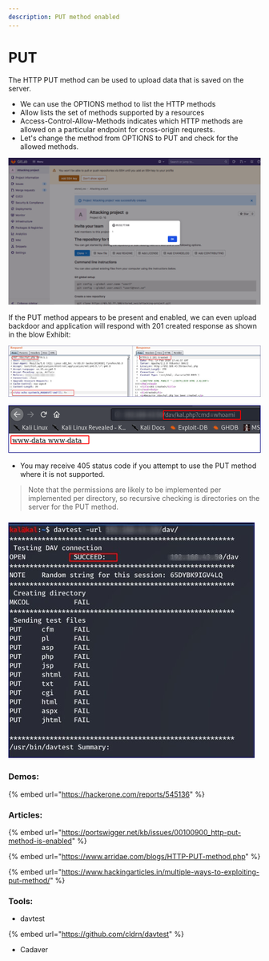 ```yaml
---
description: PUT method enabled
---
```


# PUT



The HTTP PUT method can be used to upload data that is saved on the server.

* We can use the OPTIONS method to list the HTTP methods&#x20;
* Allow lists the set of methods supported by a resources
* Access-Control-Allow-Methods indicates which HTTP methods are allowed on a particular endpoint for cross-origin requrests.
* Let's change the method from OPTIONS to PUT and check for the allowed methods.

![](<../.gitbook/assets/image (1).png>)

If the PUT method appears to be present and enabled, we can even upload backdoor and application will respond with 201 created response as shown in the blow Exhibit:



![](<../.gitbook/assets/image (2).png>)

![](../.gitbook/assets/image.png)

* You may receive 405 status code if you attempt to use the PUT method where it is not supported.

> Note that the permissions are likely to be implemented per implemented per directory, so recursive checking is directories on the server for the PUT method.&#x20;

### ![](<../.gitbook/assets/image (7).png>)

### Demos:

{% embed url="https://hackerone.com/reports/545136" %}

### Articles:

{% embed url="https://portswigger.net/kb/issues/00100900_http-put-method-is-enabled" %}

{% embed url="https://www.arridae.com/blogs/HTTP-PUT-method.php" %}

{% embed url="https://www.hackingarticles.in/multiple-ways-to-exploiting-put-method/" %}

###

### Tools:

* davtest

{% embed url="https://github.com/cldrn/davtest" %}



* Cadaver

